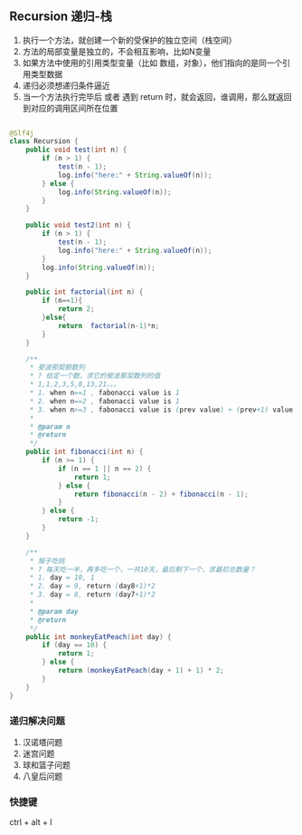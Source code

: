 #

## Recursion 递归-栈

1. 执行一个方法，就创建一个新的受保护的独立空间（栈空间）
2. 方法的局部变量是独立的，不会相互影响，比如N变量
3. 如果方法中使用的引用类型变量（比如 数组，对象），他们指向的是同一个引用类型数据
4. 递归必须想递归条件逼近
5. 当一个方法执行完毕后 或者 遇到 return 时，就会返回，谁调用，那么就返回到对应的调用区间所在位置
```java

@Slf4j
class Recursion {
    public void test(int n) {
        if (n > 1) {
            test(n - 1);
            log.info("here:" + String.valueOf(n));
        } else {
            log.info(String.valueOf(n));
        }
    }

    public void test2(int n) {
        if (n > 1) {
            test(n - 1);
            log.info("here:" + String.valueOf(n));
        }
        log.info(String.valueOf(n));
    }

    public int factorial(int n) {
        if (n==1){
            return 2;
        }else{
            return  factorial(n-1)*n;
        }
    }

    /**
     * 斐波那契额数列
     * ? 给定一个数，求它的斐波那契数列的值
     * 1,1,2,3,5,8,13,21。。。
     * 1. when n==1 , fabonacci value is 1
     * 2. when n==2 , fabonacci value is 1
     * 3. when n>=3 , fabonacci value is (prev value) + (prev+1) value
     *
     * @param n
     * @return
     */
    public int fibonacci(int n) {
        if (n >= 1) {
            if (n == 1 || n == 2) {
                return 1;
            } else {
                return fibonacci(n - 2) + fibonacci(n - 1);
            }
        } else {
            return -1;
        }
    }

    /**
     * 猴子吃桃
     * ? 每天吃一半，再多吃一个，一共10天，最后剩下一个，求最初总数量？
     * 1. day = 10, 1
     * 2. day = 9, return (day8+1)*2
     * 3. day = 8, return (day7+1)*2
     *
     * @param day
     * @return
     */
    public int monkeyEatPeach(int day) {
        if (day == 10) {
            return 1;
        } else {
            return (monkeyEatPeach(day + 1) + 1) * 2;
        }
    }
}
```

### 递归解决问题

1. 汉诺塔问题
2. 迷宫问题
3. 球和篮子问题
4. 八皇后问题

### 快捷键

 ctrl + alt + l